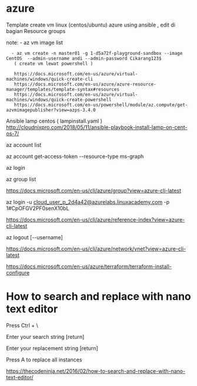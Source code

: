 # azure

Template create vm linux (centos/ubuntu) azure using ansible , edit di bagian Resource groups 



note: - az vm image list
     
      - az vm create -n master01 -g 1-d5a72f-playground-sandbox --image CentOS  --admin-username andi --admin-password Cikarang123$
       ( create vm lewat powershell )
      
       https://docs.microsoft.com/en-us/azure/virtual-machines/windows/quick-create-cli   
       https://docs.microsoft.com/en-us/azure/azure-resource-manager/templates/template-syntax#resources
       https://docs.microsoft.com/en-us/azure/virtual-machines/windows/quick-create-powershell
       https://docs.microsoft.com/en-us/powershell/module/az.compute/get-azvmimagepublisher?view=azps-3.4.0



Ansible lamp centos 
( lampinstall.yaml ) 
http://cloudnixpro.com/2018/05/11/ansible-playbook-install-lamp-on-cent-os-7/



az account list


az account get-access-token --resource-type ms-graph


az login


 az group list
 
 https://docs.microsoft.com/en-us/cli/azure/group?view=azure-cli-latest
 
 
  az login -u cloud_user_p_2d4a42@azurelabs.linuxacademy.com -p 1#CpOFGV2PF0senX10bL

https://docs.microsoft.com/en-us/cli/azure/reference-index?view=azure-cli-latest

az logout [--username]


https://docs.microsoft.com/en-us/cli/azure/network/vnet?view=azure-cli-latest

https://docs.microsoft.com/en-us/azure/terraform/terraform-install-configure




How to search and replace with nano text editor
===============================================



Press Ctrl + \

Enter your search string [return]

Enter your replacement string [return]

Press A to replace all instances

https://thecodeninja.net/2016/02/how-to-search-and-replace-with-nano-text-editor/

